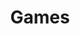 ---
layout: games
title: Games
description: Every day I create a game concept, design, system, or critique. My goal is to make 1000.
---